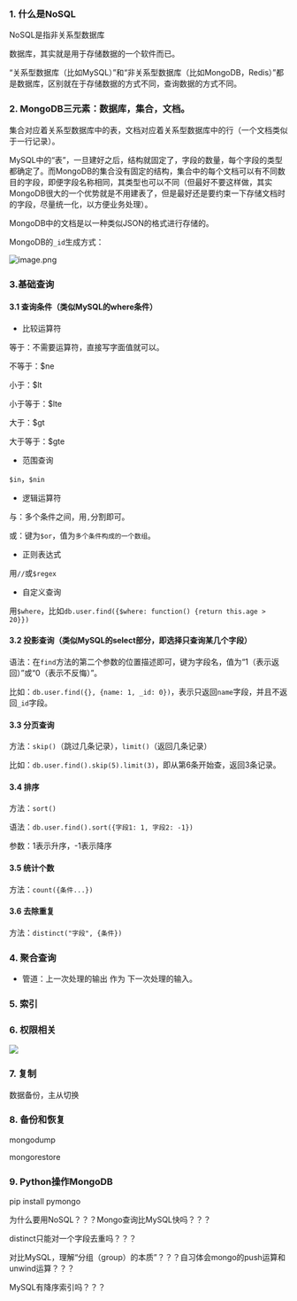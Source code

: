 


### 1. 什么是NoSQL

NoSQL是指非关系型数据库

数据库，其实就是用于存储数据的一个软件而已。

“关系型数据库（比如MySQL）”和“非关系型数据库（比如MongoDB，Redis）”都是数据库，区别就在于存储数据的方式不同，查询数据的方式不同。


### 2. MongoDB三元素：数据库，集合，文档。

集合对应着关系型数据库中的表，文档对应着关系型数据库中的行（一个文档类似于一行记录）。

MySQL中的“表”，一旦建好之后，结构就固定了，字段的数量，每个字段的类型都确定了。而MongoDB的集合没有固定的结构，集合中的每个文档可以有不同数目的字段，即便字段名称相同，其类型也可以不同（但最好不要这样做，其实MongoDB很大的一个优势就是不用建表了，但是最好还是要约束一下存储文档时的字段，尽量统一化，以方便业务处理）。

MongoDB中的文档是以一种类似JSON的格式进行存储的。

MongoDB的`_id`生成方式：

![image.png](https://upload-images.jianshu.io/upload_images/1754553-9958561feafac882.png?imageMogr2/auto-orient/strip%7CimageView2/2/w/1240)

### 3.基础查询

#### 3.1 查询条件（类似MySQL的where条件）

* 比较运算符

等于：不需要运算符，直接写字面值就可以。

不等于：$ne

小于：$lt

小于等于：$lte

大于：$gt

大于等于：$gte

* 范围查询

`$in`，`$nin`


* 逻辑运算符


与：多个条件之间，用`,`分割即可。

或：键为`$or`，值为`多个条件构成的一个数组`。


* 正则表达式

用`//`或`$regex`


* 自定义查询

用`$where`，比如`db.user.find({$where: function() {return this.age > 20}})`



#### 3.2 投影查询（类似MySQL的select部分，即选择只查询某几个字段）

语法：在`find`方法的第二个参数的位置描述即可，键为字段名，值为“1（表示返回）”或“0（表示不反悔）”。

比如：`db.user.find({}, {name: 1, _id: 0})`，表示只返回`name`字段，并且不返回`_id`字段。


#### 3.3 分页查询

方法：`skip()`（跳过几条记录），`limit()`（返回几条记录）

比如：`db.user.find().skip(5).limit(3)`，即从第6条开始查，返回3条记录。



#### 3.4 排序


方法：`sort()`

语法：`db.user.find().sort({字段1: 1, 字段2: -1})`

参数：1表示升序，-1表示降序


#### 3.5 统计个数

方法：`count({条件...})`

#### 3.6 去除重复

方法：`distinct("字段", {条件})`



### 4. 聚合查询

* 管道：上一次处理的输出 作为 下一次处理的输入。



### 5. 索引


### 6. 权限相关

![](https://fanchaoo-notebook.oss-cn-beijing.aliyuncs.com/img/44360864.jpg)

### 7. 复制

数据备份，主从切换


###  8. 备份和恢复

mongodump

mongorestore


### 9. Python操作MongoDB

pip install pymongo





为什么要用NoSQL？？？Mongo查询比MySQL快吗？？？


distinct只能对一个字段去重吗？？？

对比MySQL，理解“分组（group）的本质”？？？自习体会mongo的push运算和unwind运算？？？

MySQL有降序索引吗？？？








